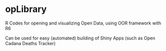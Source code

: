# opLibrary

R Codes for opening and visualizing Open Data, 
using OOR framework with R6

Can be used for easy (automated) building of Shiny Apps (such as Open Cadana Deaths Tracker)
